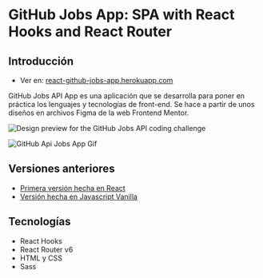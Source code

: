 # GitHub Jobs App: SPA with React Hooks and React Router

## Introducción

- Ver en: [react-github-jobs-app.herokuapp.com](https://react-github-jobs-app.herokuapp.com/)

GitHub Jobs API App es una aplicación que se desarrolla para poner en práctica los lenguajes y tecnologías de front-end. Se hace a partir de unos diseños en archivos Figma de la web Frontend Mentor.

![Design preview for the GitHub Jobs API coding challenge](./src/assets/preview.jpg)

![GitHub Api Jobs App Gif](https://github.com/mariam-blanco/react-github-jobs-app/blob/master/src/assets/responsive.gif)

## Versiones anteriores

- [Primera versión hecha en React](https://github.com/mariam-blanco/react-github-jobs-app)
- [Versión hecha en Javascript Vanilla](https://github.com/mariam-blanco/github-jobs-api-app)



## Tecnologías

- React Hooks
- React Router v6
- HTML y CSS
- Sass
